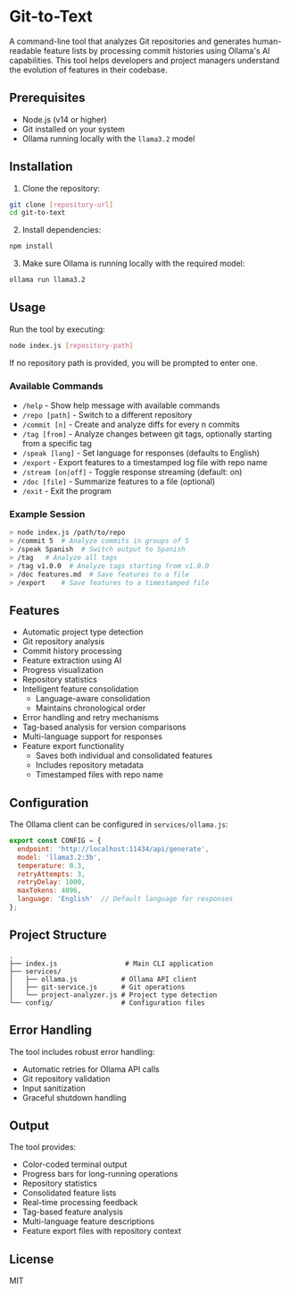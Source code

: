 # Git-to-Text

A command-line tool that analyzes Git repositories and generates human-readable feature lists by processing commit histories using Ollama's AI capabilities. This tool helps developers and project managers understand the evolution of features in their codebase.

## Prerequisites

- Node.js (v14 or higher)
- Git installed on your system
- Ollama running locally with the `llama3.2` model

## Installation

1. Clone the repository:
```bash
git clone [repository-url]
cd git-to-text
```

2. Install dependencies:
```bash
npm install
```

3. Make sure Ollama is running locally with the required model:
```bash
ollama run llama3.2
```

## Usage

Run the tool by executing:

```bash
node index.js [repository-path]
```

If no repository path is provided, you will be prompted to enter one.

### Available Commands

- `/help` - Show help message with available commands
- `/repo [path]` - Switch to a different repository
- `/commit [n]` - Create and analyze diffs for every n commits
- `/tag [from]` - Analyze changes between git tags, optionally starting from a specific tag
- `/speak [lang]` - Set language for responses (defaults to English)
- `/export` - Export features to a timestamped log file with repo name
- `/stream [on|off]` - Toggle response streaming (default: on)
- `/doc [file]` - Summarize features to a file (optional)
- `/exit` - Exit the program

### Example Session

```bash
> node index.js /path/to/repo
> /commit 5  # Analyze commits in groups of 5
> /speak Spanish  # Switch output to Spanish
> /tag   # Analyze all tags
> /tag v1.0.0  # Analyze tags starting from v1.0.0
> /doc features.md  # Save features to a file
> /export    # Save features to a timestamped file
```

## Features

- Automatic project type detection
- Git repository analysis
- Commit history processing
- Feature extraction using AI
- Progress visualization
- Repository statistics
- Intelligent feature consolidation
  - Language-aware consolidation
  - Maintains chronological order
- Error handling and retry mechanisms
- Tag-based analysis for version comparisons
- Multi-language support for responses
- Feature export functionality
  - Saves both individual and consolidated features
  - Includes repository metadata
  - Timestamped files with repo name

## Configuration

The Ollama client can be configured in `services/ollama.js`:

```javascript
export const CONFIG = {
  endpoint: 'http://localhost:11434/api/generate',
  model: 'llama3.2:3b',
  temperature: 0.3,
  retryAttempts: 3,
  retryDelay: 1000,
  maxTokens: 4096,
  language: 'English'  // Default language for responses
};
```

## Project Structure

```
.
├── index.js                 # Main CLI application
├── services/
│   ├── ollama.js           # Ollama API client
│   ├── git-service.js      # Git operations
│   └── project-analyzer.js # Project type detection
└── config/                 # Configuration files
```

## Error Handling

The tool includes robust error handling:
- Automatic retries for Ollama API calls
- Git repository validation
- Input sanitization
- Graceful shutdown handling

## Output

The tool provides:
- Color-coded terminal output
- Progress bars for long-running operations
- Repository statistics
- Consolidated feature lists
- Real-time processing feedback
- Tag-based feature analysis
- Multi-language feature descriptions
- Feature export files with repository context

## License

MIT
